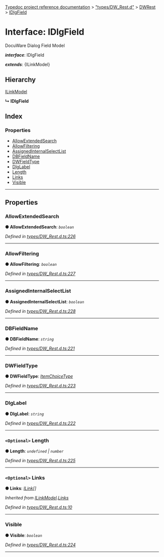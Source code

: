 [Typedoc project reference documentation](../README.md) > ["types/DW_Rest.d"](../modules/_types_dw_rest_d_.md) > [DWRest](../modules/_types_dw_rest_d_.dwrest.md) > [IDlgField](../interfaces/_types_dw_rest_d_.dwrest.idlgfield.md)

# Interface: IDlgField

DocuWare Dialog Field Model

*__interface__*: IDlgField

*__extends__*: {ILinkModel}

## Hierarchy

 [ILinkModel](_types_dw_rest_d_.dwrest.ilinkmodel.md)

**↳ IDlgField**

## Index

### Properties

* [AllowExtendedSearch](_types_dw_rest_d_.dwrest.idlgfield.md#allowextendedsearch)
* [AllowFiltering](_types_dw_rest_d_.dwrest.idlgfield.md#allowfiltering)
* [AssignedInternalSelectList](_types_dw_rest_d_.dwrest.idlgfield.md#assignedinternalselectlist)
* [DBFieldName](_types_dw_rest_d_.dwrest.idlgfield.md#dbfieldname)
* [DWFieldType](_types_dw_rest_d_.dwrest.idlgfield.md#dwfieldtype)
* [DlgLabel](_types_dw_rest_d_.dwrest.idlgfield.md#dlglabel)
* [Length](_types_dw_rest_d_.dwrest.idlgfield.md#length)
* [Links](_types_dw_rest_d_.dwrest.idlgfield.md#links)
* [Visible](_types_dw_rest_d_.dwrest.idlgfield.md#visible)

---

## Properties

<a id="allowextendedsearch"></a>

###  AllowExtendedSearch

**● AllowExtendedSearch**: *`boolean`*

*Defined in [types/DW_Rest.d.ts:226](https://github.com/DocuWare/REST-Sample-TS/blob/master/src/types/DW_Rest.d.ts#L226)*

___
<a id="allowfiltering"></a>

###  AllowFiltering

**● AllowFiltering**: *`boolean`*

*Defined in [types/DW_Rest.d.ts:227](https://github.com/DocuWare/REST-Sample-TS/blob/master/src/types/DW_Rest.d.ts#L227)*

___
<a id="assignedinternalselectlist"></a>

###  AssignedInternalSelectList

**● AssignedInternalSelectList**: *`boolean`*

*Defined in [types/DW_Rest.d.ts:228](https://github.com/DocuWare/REST-Sample-TS/blob/master/src/types/DW_Rest.d.ts#L228)*

___
<a id="dbfieldname"></a>

###  DBFieldName

**● DBFieldName**: *`string`*

*Defined in [types/DW_Rest.d.ts:221](https://github.com/DocuWare/REST-Sample-TS/blob/master/src/types/DW_Rest.d.ts#L221)*

___
<a id="dwfieldtype"></a>

###  DWFieldType

**● DWFieldType**: *[ItemChoiceType](../enums/_types_dw_rest_d_.dwrest.itemchoicetype.md)*

*Defined in [types/DW_Rest.d.ts:223](https://github.com/DocuWare/REST-Sample-TS/blob/master/src/types/DW_Rest.d.ts#L223)*

___
<a id="dlglabel"></a>

###  DlgLabel

**● DlgLabel**: *`string`*

*Defined in [types/DW_Rest.d.ts:222](https://github.com/DocuWare/REST-Sample-TS/blob/master/src/types/DW_Rest.d.ts#L222)*

___
<a id="length"></a>

### `<Optional>` Length

**● Length**: *`undefined` \| `number`*

*Defined in [types/DW_Rest.d.ts:225](https://github.com/DocuWare/REST-Sample-TS/blob/master/src/types/DW_Rest.d.ts#L225)*

___
<a id="links"></a>

### `<Optional>` Links

**● Links**: *[ILink](_types_dw_rest_d_.dwrest.ilink.md)[]*

*Inherited from [ILinkModel](_types_dw_rest_d_.dwrest.ilinkmodel.md).[Links](_types_dw_rest_d_.dwrest.ilinkmodel.md#links)*

*Defined in [types/DW_Rest.d.ts:10](https://github.com/DocuWare/REST-Sample-TS/blob/master/src/types/DW_Rest.d.ts#L10)*

___
<a id="visible"></a>

###  Visible

**● Visible**: *`boolean`*

*Defined in [types/DW_Rest.d.ts:224](https://github.com/DocuWare/REST-Sample-TS/blob/master/src/types/DW_Rest.d.ts#L224)*

___

